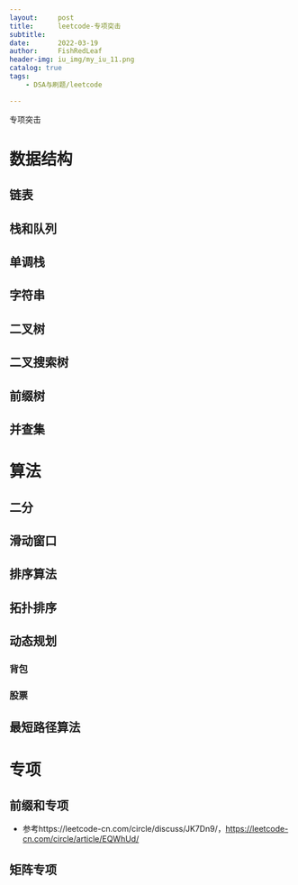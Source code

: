 ```yaml
---
layout:     post
title:      leetcode-专项突击
subtitle:   
date:       2022-03-19
author:     FishRedLeaf
header-img: iu_img/my_iu_11.png
catalog: true
tags:
    - DSA与刷题/leetcode

---
```


专项突击

# 数据结构

## 链表



## 栈和队列



## 单调栈



## 字符串



## 二叉树



## 二叉搜索树



## 前缀树



## 并查集



# 算法

## 二分



## 滑动窗口



## 排序算法



## 拓扑排序



## 动态规划

### 背包

### 股票



## 最短路径算法



# 专项

## 前缀和专项

-   参考https://leetcode-cn.com/circle/discuss/JK7Dn9/，https://leetcode-cn.com/circle/article/EQWhUd/





## 矩阵专项

